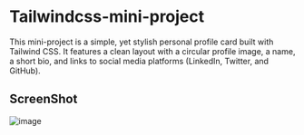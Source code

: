 # Tailwindcss-mini-project
This mini-project is a simple, yet stylish personal profile card built with Tailwind CSS. It features a clean layout with a circular profile image, a name, a short bio, and links to social media platforms (LinkedIn, Twitter, and GitHub).
## ScreenShot
![image](https://github.com/user-attachments/assets/77e875e0-3e03-48bb-8b6b-64116423973a)
